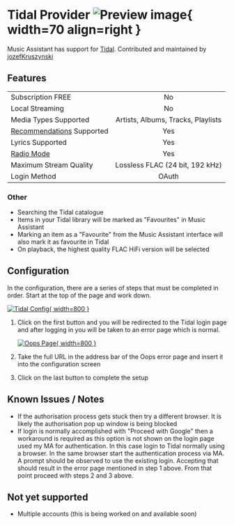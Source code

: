# Tidal Provider ![Preview image](../assets/icons/tidal-icon.svg){ width=70 align=right }

Music Assistant has support for [Tidal](https://tidal.com). Contributed and maintained by [jozefKruszynski](https://github.com/jozefKruszynski)

## Features

|           |                     |
|:-----------------------|:---------------------:|
| Subscription FREE | No |
| Local Streaming   | No |
| Media Types Supported | Artists, Albums, Tracks, Playlists |
| [Recommendations](../ui.md#view-home) Supported | Yes |
| Lyrics Supported | Yes |
| [Radio Mode](../ui.md#track-menu) | Yes |
| Maximum Stream Quality | Lossless FLAC (24 bit, 192 kHz) |
| Login Method | OAuth |

### Other

- Searching the Tidal catalogue
- Items in your Tidal library will be marked as "Favourites" in Music Assistant
- Marking an item as a "Favourite" from the Music Assistant interface will also mark it as favourite in Tidal
- On playback, the highest quality FLAC HiFi version will be selected

## Configuration

In the configuration, there are a series of steps that must be completed in order. Start at the top of the page and work down. 

[![Tidal Config](../assets/screenshots/tidal-config.png){ width=800 }](../assets/screenshots/tidal-config.png)

1. Click on the first button and you will be redirected to the Tidal login page and after logging in you will be taken to an error page which is normal.

    [![Oops Page](../assets/screenshots/oops-page.png){ width=800 }](../assets/screenshots/oops-page.png)

2. Take the full URL in the address bar of the Oops error page and insert it into the configuration screen  

3. Click on the last button to complete the setup

## Known Issues / Notes

- If the authorisation process gets stuck then try a different browser. It is likely the authorisation pop up window is being blocked
- If login is normally accomplished with "Proceed with Google" then a workaround is required as this option is not shown on the login page used my MA for authentication. In this case login to Tidal normally using a browser. In the same browser start the authentication process via MA. A prompt should be observed to use the existing login. Accepting that should result in the error page mentioned in step 1 above. From that point proceed with steps 2 and 3 above.

## Not yet supported

- Multiple accounts (this is being worked on and available soon)
